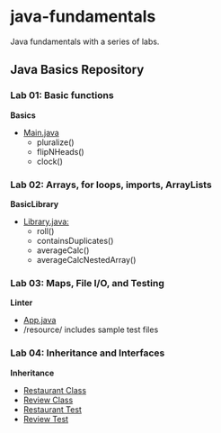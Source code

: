 # java-fundamentals
Java fundamentals with a series of labs. 

## Java Basics Repository
### Lab 01: Basic functions

**Basics**
  * [Main.java](./basics/Main.java) 
    * pluralize()
    * flipNHeads()
    * clock()

### Lab 02: Arrays, for loops, imports, ArrayLists
**BasicLibrary**
  * [Library.java:](./basiclibrary/src/main/java/basiclibrary/Library.java)
    * roll()
    * containsDuplicates()
    * averageCalc()
    * averageCalcNestedArray()

### Lab 03: Maps, File I/O, and Testing
**Linter**
  * [App.java](./linter/src/main/java/linter/App.java)
  * /resource/ includes sample test files

### Lab 04: Inheritance and Interfaces
**Inheritance**
  * [Restaurant Class](./inheritance/src/main/java/inheritance/Restaurant.java)
  * [Review Class](./inheritance/src/main/java/inheritance/Review.java)
  * [Restaurant Test](./inheritance/src/test/java/inheritance/RestaurantTest.java)
  * [Review Test](./inheritance/src/test/java/inheritance/ReviewTest.java)
